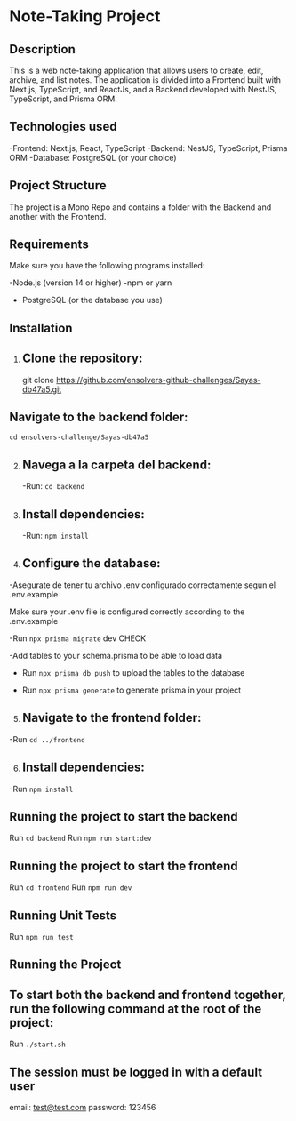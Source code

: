# Note-Taking Project

## Description

This is a web note-taking application that allows users to create, edit, archive, and list notes. The application is divided into a Frontend built with Next.js, TypeScript, and ReactJs, and a Backend developed with NestJS, TypeScript, and Prisma ORM.

## Technologies used

-Frontend: Next.js, React, TypeScript
-Backend: NestJS, TypeScript, Prisma ORM
-Database: PostgreSQL (or your choice)

## Project Structure

The project is a Mono Repo and contains a folder with the Backend and another with the Frontend.

## Requirements

Make sure you have the following programs installed:

-Node.js (version 14 or higher)
-npm or yarn

- PostgreSQL (or the database you use)

## Installation

1. ## Clone the repository:

   git clone https://github.com/ensolvers-github-challenges/Sayas-db47a5.git

## Navigate to the backend folder:

`cd ensolvers-challenge/Sayas-db47a5`

2. ## Navega a la carpeta del backend:

   -Run: `cd backend`

3. ## Install dependencies:

   -Run: `npm install`

4. ## Configure the database:

-Asegurate de tener tu archivo .env configurado correctamente segun el .env.example

Make sure your .env file is configured correctly according to the .env.example

-Run `npx prisma migrate` dev CHECK

-Add tables to your schema.prisma to be able to load data

- Run `npx prisma db push` to upload the tables to the database

- Run `npx prisma generate` to generate prisma in your project

5. ## Navigate to the frontend folder:

-Run `cd ../frontend`

6. ## Install dependencies:

-Run `npm install`

## Running the project to start the backend

Run `cd backend`
Run `npm run start:dev`

## Running the project to start the frontend

Run `cd frontend`
Run `npm run dev`

## Running Unit Tests

Run `npm run test`

## Running the Project

## To start both the backend and frontend together, run the following command at the root of the project:

Run `./start.sh`

## The session must be logged in with a default user

email: test@test.com
password: 123456
